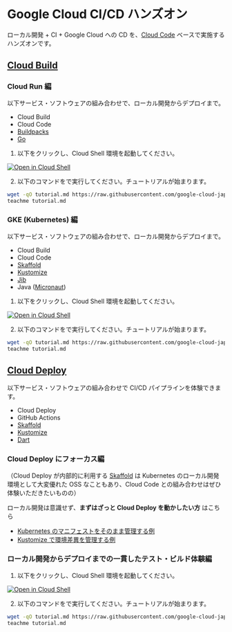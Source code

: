 # Google Cloud CI/CD ハンズオン

ローカル開発 + CI + Google Cloud への CD を、[Cloud Code](https://cloud.google.com/code?hl=ja) ベースで実施するハンズオンです。

## [Cloud Build](https://cloud.google.com/build?hl=ja)

### Cloud Run 編

以下サービス・ソフトウェアの組み合わせで、ローカル開発からデプロイまで。

- Cloud Build
- Cloud Code
- [Buildpacks](https://github.com/GoogleCloudPlatform/buildpacks)
- [Go](https://golang.org/)

1. 以下をクリックし、Cloud Shell 環境を起動してください。

[![Open in Cloud Shell](https://gstatic.com/cloudssh/images/open-btn.svg)](https://console.cloud.google.com/home/dashboard?cloudshell=true)

2. 以下のコマンドをで実行してください。チュートリアルが始まります。

```bash
wget -qO tutorial.md https://raw.githubusercontent.com/google-cloud-japan/appdev-cicd-handson/main/cloud-build/cloud-run.md
teachme tutorial.md
```

### GKE (Kubernetes) 編

以下サービス・ソフトウェアの組み合わせで、ローカル開発からデプロイまで。

- Cloud Build
- Cloud Code
- [Skaffold](https://skaffold.dev/)
- [Kustomize](https://kustomize.io/)
- [Jib](https://github.com/GoogleContainerTools/jib)
- Java ([Micronaut](https://micronaut.io/)) 

1. 以下をクリックし、Cloud Shell 環境を起動してください。

[![Open in Cloud Shell](https://gstatic.com/cloudssh/images/open-btn.svg)](https://console.cloud.google.com/home/dashboard?cloudshell=true)

2. 以下のコマンドをで実行してください。チュートリアルが始まります。

```bash
wget -qO tutorial.md https://raw.githubusercontent.com/google-cloud-japan/appdev-cicd-handson/main/cloud-build/kubernetes.md
teachme tutorial.md
```

## [Cloud Deploy](https://cloud.google.com/deploy?hl=ja)

以下サービス・ソフトウェアの組み合わせで CI/CD パイプラインを体験できます。

- Cloud Deploy
- GitHub Actions
- [Skaffold](https://skaffold.dev/)
- [Kustomize](https://kustomize.io/)
- [Dart](https://dart.dev/)

### Cloud Deploy にフォーカス編

（Cloud Deploy が内部的に利用する [Skaffold](https://skaffold.dev/) は Kubernetes のローカル開発環境として大変優れた OSS なこともあり、Cloud Code との組み合わせはぜひ体験いただきたいものの）

ローカル開発は意識せず、**まずはざっと Cloud Deploy を動かしたい方** はこちら

- [Kubernetes のマニフェストをそのまま管理する例](https://github.com/google-cloud-japan/appdev-cicd-handson/tree/main/cloud-deploy/sample-resources/minimum)
- [Kustomize で環境差異を管理する例](https://github.com/google-cloud-japan/appdev-cicd-handson/tree/main/cloud-deploy/sample-resources/kustomize)

### ローカル開発からデプロイまでの一貫したテスト・ビルド体験編

1. 以下をクリックし、Cloud Shell 環境を起動してください。

[![Open in Cloud Shell](https://gstatic.com/cloudssh/images/open-btn.svg)](https://console.cloud.google.com/home/dashboard?cloudshell=true)

2. 以下のコマンドをで実行してください。チュートリアルが始まります。

```bash
wget -qO tutorial.md https://raw.githubusercontent.com/google-cloud-japan/appdev-cicd-handson/main/cloud-deploy/basic.md
teachme tutorial.md
```
